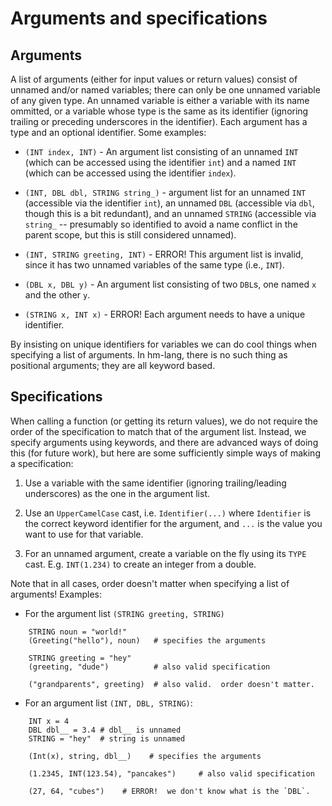 # Arguments and specifications

## Arguments

A list of arguments (either for input values or return values) consist
of unnamed and/or named variables; there can only be one unnamed variable
of any given type.  An unnamed variable is either a variable with its
name ommitted, or a variable whose type is the same as its identifier
(ignoring trailing or preceding underscores in the identifier).  Each
argument has a type and an optional identifier.  Some examples:

* `(INT index, INT)` - An argument list consisting of an unnamed `INT`
  (which can be accessed using the identifier `int`) and a named `INT`
  (which can be accessed using the identifier `index`).

* `(INT, DBL dbl, STRING string_)` - argument list for an unnamed `INT` 
  (accessible via the identifier `int`), an unnamed `DBL` (accessible via
  `dbl`, though this is a bit redundant), and an unnamed `STRING` 
  (accessible via `string_` -- presumably so identified to avoid a name
  conflict in the parent scope, but this is still considered unnamed).

* `(INT, STRING greeting, INT)` - ERROR!  This argument list is invalid,
  since it has two unnamed variables of the same type (i.e., `INT`).

* `(DBL x, DBL y)` - An argument list consisting of two `DBL`s, one named
  `x` and the other `y`.

* `(STRING x, INT x)` - ERROR!  Each argument needs to have a unique
  identifier.

By insisting on unique identifiers for variables we can do cool things
when specifying a list of arguments.  In hm-lang, there is no such thing
as positional arguments; they are all keyword based.


## Specifications

When calling a function (or getting its return values), we do not require
the order of the specification to match that of the argument list.
Instead, we specify arguments using keywords, and there are advanced ways
of doing this (for future work), but here are some sufficiently simple ways 
of making a specification:

1. Use a variable with the same identifier (ignoring trailing/leading
   underscores) as the one in the argument list.

2. Use an `UpperCamelCase` cast, i.e. `Identifier(...)` where `Identifier`
   is the correct keyword identifier for the argument, and `...` is the
   value you want to use for that variable.

3. For an unnamed argument, create a variable on the fly using its 
   `TYPE` cast.  E.g. `INT(1.234)` to create an integer from a double.

Note that in all cases, order doesn't matter when specifying a list 
of arguments!  Examples:

* For the argument list `(STRING greeting, STRING)`

```
    STRING noun = "world!"
    (Greeting("hello"), noun)   # specifies the arguments

    STRING greeting = "hey"
    (greeting, "dude")          # also valid specification

    ("grandparents", greeting)  # also valid.  order doesn't matter.
```

* For an argument list `(INT, DBL, STRING)`:

```
    INT x = 4
    DBL dbl__ = 3.4 # dbl__ is unnamed
    STRING = "hey"  # string is unnamed

    (Int(x), string, dbl__)    # specifies the arguments

    (1.2345, INT(123.54), "pancakes")     # also valid specification

    (27, 64, "cubes")    # ERROR!  we don't know what is the `DBL`.
```
